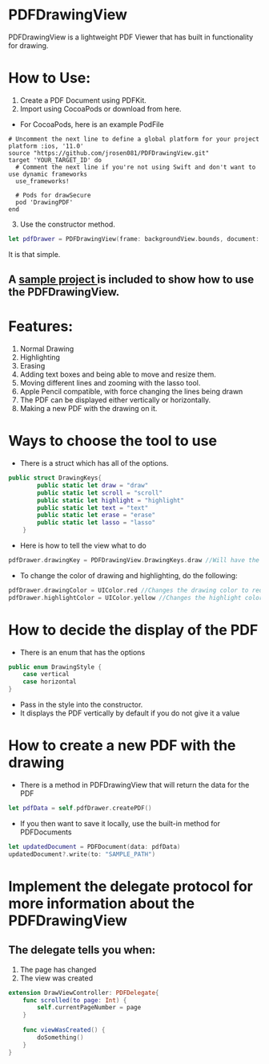 # PDFDrawingView
PDFDrawingView is a lightweight PDF Viewer that has built in functionality for drawing.

# How to Use:

1. Create a PDF Document using PDFKit.
2. Import using CocoaPods or download from here.
* For CocoaPods, here is an example PodFile
```
# Uncomment the next line to define a global platform for your project
platform :ios, '11.0'
source "https://github.com/jrosen081/PDFDrawingView.git"
target 'YOUR_TARGET_ID' do
  # Comment the next line if you're not using Swift and don't want to use dynamic frameworks
  use_frameworks!

  # Pods for drawSecure
  pod 'DrawingPDF'
end
```
3. Use the constructor method.
```swift
let pdfDrawer = PDFDrawingView(frame: backgroundView.bounds, document: documentPDF, style: .vertical, delegate: self) //Creates an instance of the view with the PDF being displayed vertically
```
It is that simple.

## A <a href = "https://github.com/jrosen081/PDFDrawingView/tree/master/Sample%20Project">  sample project </a> is included  to show how to use the PDFDrawingView.
# Features:
1. Normal Drawing
2. Highlighting
3. Erasing
4. Adding text boxes and being able to move and resize them.
5. Moving different lines and zooming with the lasso tool.
4. Apple Pencil compatible, with force changing the lines being drawn
5. The PDF can be displayed either vertically or horizontally.
6. Making a new PDF with the drawing on it.

# Ways to choose the tool to use
* There is a struct which has all of the options.
```swift 
public struct DrawingKeys{
        public static let draw = "draw"
        public static let scroll = "scroll"
        public static let highlight = "highlight"
        public static let text = "text"
        public static let erase = "erase"
        public static let lasso = "lasso"
    }
```    
* Here is how to tell the view what to do
```swift
pdfDrawer.drawingKey = PDFDrawingView.DrawingKeys.draw //Will have the view draw
```
* To change the color of drawing and highlighting, do the following:
```swift
pdfDrawer.drawingColor = UIColor.red //Changes the drawing color to red
pdfDrawer.highlightColor = UIColor.yellow //Changes the highlight color to yellow
```
# How to decide the display of the PDF
* There is an enum that has the options
```swift
public enum DrawingStyle {
	case vertical
	case horizontal
}
```
* Pass in the style into the constructor.
* It displays the PDF vertically by default if you do not give it a value
# How to create a new PDF with the drawing
* There is a method in PDFDrawingView that will return the data for the PDF
```swift
let pdfData = self.pdfDrawer.createPDF()
```
* If you then want to save it locally, use the built-in method for PDFDocuments
```swift
let updatedDocument = PDFDocument(data: pdfData)
updatedDocument?.write(to: "SAMPLE_PATH")
```
# Implement the delegate protocol for more information about the PDFDrawingView
## The delegate tells you when:
1. The page has changed
2. The view was created
```swift
extension DrawViewController: PDFDelegate{
    func scrolled(to page: Int) {
        self.currentPageNumber = page
    }
    
    func viewWasCreated() {
        doSomething()
    }
}
```

